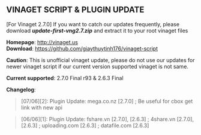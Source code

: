 ##  VINAGET SCRIPT & PLUGIN UPDATE

[For Vinaget 2.7.0] If you want to catch our updates frequently, please download **_update-first-vng2.7.zip_** and extract it to your root vinaget files

<b>Homepage</b>: http://vinaget.us <br/>
<b>Download</b>: https://github.com/giaythuytinh176/vinaget-script <br/>

<b>Caution</b>: This is unofficial vinaget update, please do not use our updates for newer vinaget script if our current version supported vinaget is not same.

<b>Current supported</b>: 2.7.0 Final r93 & 2.6.3 Final

<b>Changelog</b>:<br>
> [07/06][2]: Plugin Update: mega.co.nz [2.7.0] ; Be useful for cbox get link with new api

> [06/06][1]: Plugin Update: fshare.vn [2.7.0], [2.6.3] ; 4share.vn [2.7.0], [2.6.3] ; uploading.com [2.6.3] ; datafile.com [2.6.3]
